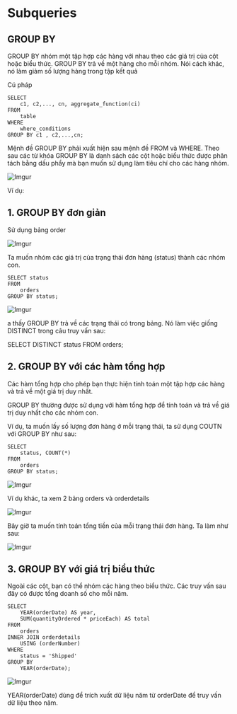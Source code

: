 # Subqueries

## GROUP BY

GROUP BY nhóm một tập hợp các hàng với nhau theo các giá trị của cột hoặc biểu thức. GROUP BY trả về một hàng cho mỗi nhóm. Nói cách khác, nó làm giảm số lượng hàng trong tập kết quả

Cú pháp

    SELECT 
        c1, c2,..., cn, aggregate_function(ci)
    FROM
        table
    WHERE
        where_conditions
    GROUP BY c1 , c2,...,cn;

Mệnh đề GROUP BY phải xuất hiện sau mệnh đề FROM và WHERE. Theo sau các từ khóa GROUP BY là danh sách các cột hoặc biểu thức được phân tách bằng dấu phẩy mà bạn muốn sử dụng làm tiêu chí cho các hàng nhóm.

![Imgur](https://i.imgur.com/UvqsTZB.png)

Ví dụ:

## 1. GROUP BY đơn giản

Sử dụng bảng order

![Imgur](https://i.imgur.com/4M2k8Tw.png)

Ta muốn nhóm các giá trị của trạng thái đơn hàng (status) thành các nhóm con.

    SELECT status
    FROM 
        orders
    GROUP BY status;

![Imgur](https://i.imgur.com/30A0m2w.png)

a thấy GROUP BY trả về các trạng thái có trong bảng. Nó làm việc giống DISTINCT trong câu truy vấn sau:

SELECT DISTINCT
    status
FROM
    orders;

## 2. GROUP BY với các hàm tổng hợp
Các hàm tổng hợp cho phép bạn thực hiện tính toán một tập hợp các hàng và trả về một giá trị duy nhất.

GROUP BY thường được sử dụng với hàm tổng hợp để tính toán và trả về giá trị duy nhất cho các nhóm con.

Ví dụ, ta muốn lấy số lượng đơn hàng ở mỗi trạng thái, ta sử dụng COUTN với GROUP BY như sau:

    SELECT 
        status, COUNT(*)
    FROM
        orders
    GROUP BY status;

![Imgur](https://i.imgur.com/A0s0X6o.png)

Ví dụ khác, ta xem 2 bảng orders và orderdetails

![Imgur](https://i.imgur.com/tEEXhUt.png)

Bây giờ ta muốn tính toán tổng tiền của mỗi trạng thái đơn hàng. Ta làm như sau:

![Imgur](https://i.imgur.com/dXdpd6b.png)

## 3. GROUP BY với giá trị biểu thức

Ngoài các cột, bạn có thể nhóm các hàng theo biểu thức. Các truy vấn sau đây có được tổng doanh số cho mỗi năm.

    SELECT 
        YEAR(orderDate) AS year,
        SUM(quantityOrdered * priceEach) AS total
    FROM
        orders
    INNER JOIN orderdetails 
        USING (orderNumber)
    WHERE
        status = 'Shipped'
    GROUP BY 
        YEAR(orderDate);

![Imgur](https://i.imgur.com/o2QbG33.png)

YEAR(orderDate) dùng để trích xuất dữ liệu năm từ orderDate để truy vấn dữ liệu theo năm.

